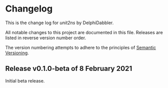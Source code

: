 # Changelog

This is the change log for _unit2ns_ by DelphiDabbler.

All notable changes to this project are documented in this file. Releases are listed in reverse version number order.

The version numbering attempts to adhere to the principles of [Semantic Versioning](https://semver.org/spec/v2.0.0.html).

## Release v0.1.0-beta of 8 February 2021

Initial beta release.
